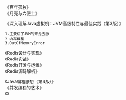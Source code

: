   
《百年孤独》    
《月亮与六便士》    

《深入理解Java虚拟机：JVM高级特性与最佳实践（第3版）》
```text
1.主要讲了JVM的来龙去脉
2.内存模型
3.OutOfMemoryError
```

《Redis设计与实现》    
《Redis实战》    
《Redis开发与运维》    
《Redis源码解析》    

《Java编程思想（第4版）》    
《并发编程的艺术》   
《》 